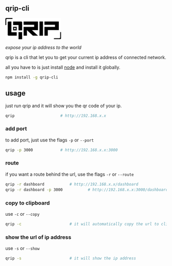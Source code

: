 ## qrip-cli

![qrip-logo](https://github.com/oystr29/qrip/blob/main/assets/logo.png)

_expose your ip address to the world_

qrip is a cli that let you to get your current ip address of connected network. 

all you have to is just install [node](https://nodejs.org/en) and install it globally.

```bash
npm install -g qrip-cli
```

## usage

just run qrip and it will show you the qr code of your ip.

```bash
qrip                    # http://192.168.x.x
```

### add port

to add port, just use the flags `-p` or `--port`

```bash
qrip -p 3000            # http://192.168.x.x:3000
```

### route

if you want a route behind the url, use the flags `-r` or `--route`

```bash
qrip -r dashboard           # http://192.168.x.x/dashboard
qrip -r dashboard -p 3000           # http://192.168.x.x:3000/dashboard
```

### copy to clipboard

use `-c` or `--copy`

```bash
qrip -c                     # it will automatically copy the url to clipboard
```

### show the url of ip address

use `-s` or `--show`

```bash
qrip -s                     # it will show the ip address
```


